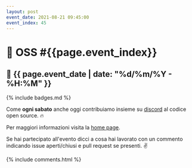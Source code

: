 ```yaml
---
layout: post
event_date: 2021-08-21 09:45:00
event_index: 45
---
```

# 🐧 OSS #{{page.event_index}}

## 📅 {{ page.event_date | date: "%d/%m/%Y - %H:%M" }}

{% include badges.md %}

Come **ogni sabato** anche oggi contribuiamo insieme su
[discord](https://discord.gg/TpEa5Wn) al codice open source. 🔥

Per maggiori informazioni visita la [home page](/).

Se hai partecipato all'evento dicci a cosa hai lavorato con un commento
indicando issue aperti/chiusi e pull request se presenti. ✌

{% include comments.html %}
